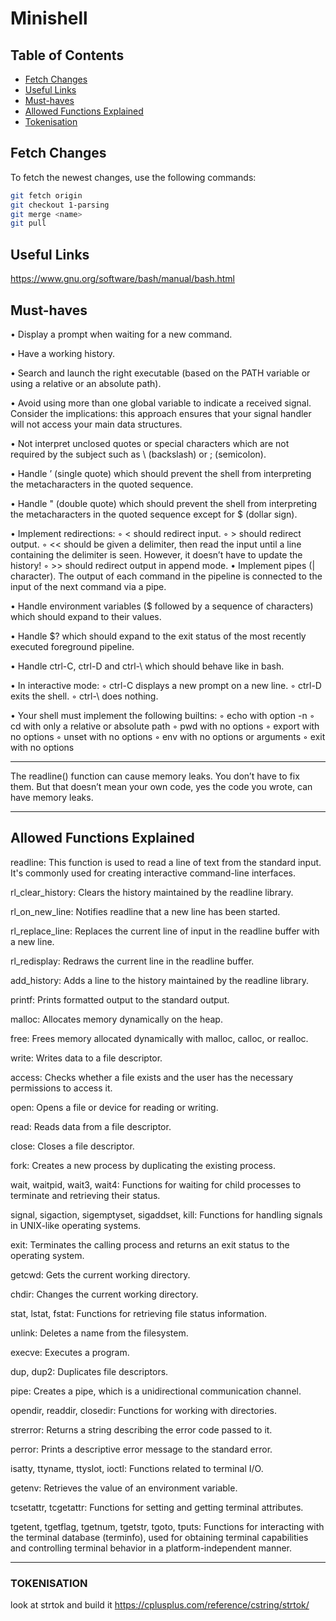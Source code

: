 # Minishell

## Table of Contents
- [Fetch Changes](#fetch-changes)
- [Useful Links](#useful-links)
- [Must-haves](#musthaves)
- [Allowed Functions Explained](#allowed-functions-explained)
- [Tokenisation](#tokenisation)

## Fetch Changes
To fetch the newest changes, use the following commands:
```bash
git fetch origin
git checkout 1-parsing
git merge <name>
git pull
```

## Useful Links

https://www.gnu.org/software/bash/manual/bash.html


##  Must-haves
• Display a prompt when waiting for a new command.

• Have a working history.

• Search and launch the right executable (based on the PATH variable or using a
relative or an absolute path).

• Avoid using more than one global variable to indicate a received signal.
Consider
the implications: this approach ensures that your signal handler will not access your
main data structures.

• Not interpret unclosed quotes or special characters which are not required by the
subject such as \ (backslash) or ; (semicolon).

• Handle ’ (single quote) which should prevent the shell from interpreting the metacharacters in the quoted sequence.

• Handle " (double quote) which should prevent the shell from interpreting the metacharacters in the quoted sequence except for $ (dollar sign).

• Implement redirections:
◦ < should redirect input.
◦ > should redirect output.
◦ << should be given a delimiter, then read the input until a line containing the
delimiter is seen. However, it doesn’t have to update the history!
◦ >> should redirect output in append mode.
• Implement pipes (| character). The output of each command in the pipeline is
connected to the input of the next command via a pipe.

• Handle environment variables ($ followed by a sequence of characters) which
should expand to their values.

• Handle $? which should expand to the exit status of the most recently executed
foreground pipeline.

• Handle ctrl-C, ctrl-D and ctrl-\ which should behave like in bash.

• In interactive mode:
◦ ctrl-C displays a new prompt on a new line.
◦ ctrl-D exits the shell.
◦ ctrl-\ does nothing.

• Your shell must implement the following builtins:
◦ echo with option -n
◦ cd with only a relative or absolute path
◦ pwd with no options
◦ export with no options
◦ unset with no options
◦ env with no options or arguments
◦ exit with no options
____________________________________________________________________________________________________________

The readline() function can cause memory leaks. You don’t have to fix them. But
that doesn’t mean your own code, yes the code you wrote, can have memory
leaks.
____________________________________________________________________________________________________________


## Allowed Functions Explained


readline: This function is used to read a line of text from the standard input. It's commonly used for creating interactive command-line interfaces.

rl_clear_history: Clears the history maintained by the readline library.

rl_on_new_line: Notifies readline that a new line has been started.

rl_replace_line: Replaces the current line of input in the readline buffer with a new line.

rl_redisplay: Redraws the current line in the readline buffer.

add_history: Adds a line to the history maintained by the readline library.

printf: Prints formatted output to the standard output.

malloc: Allocates memory dynamically on the heap.

free: Frees memory allocated dynamically with malloc, calloc, or realloc.

write: Writes data to a file descriptor.

access: Checks whether a file exists and the user has the necessary permissions to access it.

open: Opens a file or device for reading or writing.

read: Reads data from a file descriptor.

close: Closes a file descriptor.

fork: Creates a new process by duplicating the existing process.

wait, waitpid, wait3, wait4: Functions for waiting for child processes to terminate and retrieving their status.

signal, sigaction, sigemptyset, sigaddset, kill: Functions for handling signals in UNIX-like operating systems.

exit: Terminates the calling process and returns an exit status to the operating system.

getcwd: Gets the current working directory.

chdir: Changes the current working directory.

stat, lstat, fstat: Functions for retrieving file status information.

unlink: Deletes a name from the filesystem.

execve: Executes a program.

dup, dup2: Duplicates file descriptors.

pipe: Creates a pipe, which is a unidirectional communication channel.

opendir, readdir, closedir: Functions for working with directories.

strerror: Returns a string describing the error code passed to it.

perror: Prints a descriptive error message to the standard error.

isatty, ttyname, ttyslot, ioctl: Functions related to terminal I/O.

getenv: Retrieves the value of an environment variable.

tcsetattr, tcgetattr: Functions for setting and getting terminal attributes.

tgetent, tgetflag, tgetnum, tgetstr, tgoto, tputs: Functions for interacting with the terminal database (terminfo), used for obtaining terminal capabilities and controlling terminal behavior in a platform-independent manner.

____________________________________________________________________________________________________________
### TOKENISATION
look at strtok and build it
https://cplusplus.com/reference/cstring/strtok/
